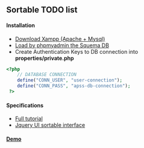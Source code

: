 ## Sortable TODO list

#### Installation
- [Download Xampp (Apache + Mysql)](http://sourceforge.net/projects/xampp/)
- [Load by phpmyadmin the Squema DB](http://www.cruzalosdedos.es/sortable-list/db/sortable-list-schema.sql)
- Create Authentication Keys to DB connection into **properties/private.php**
```php
<?php 
    // DATABASE CONNECTION
    define("CONN_USER", "user-connection");
    define("CONN_PASS", "apss-db-connection");
 ?>
```

#### Specifications
- [Full tutorial](http://www.funcion13.com/lista-de-elementos-ordenables-y-editables-usando-html5-jquery-php-y-mysql/)
- [Jquery UI sortable interface](http://api.jqueryui.com/sortable/)

#### [Demo](http://www.cruzalosdedos.es/sortable-list/public/index.php)